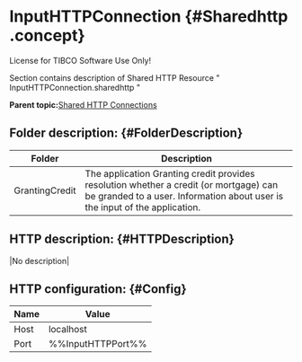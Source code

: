 # InputHTTPConnection {#Sharedhttp .concept}

License for TIBCO Software Use Only!

Section contains description of Shared HTTP Resource " InputHTTPConnection.sharedhttp "

**Parent topic:**[Shared HTTP Connections](../../../projects/GrantingCredit/common/sharedhttp.md)

## Folder description: {#FolderDescription}

|Folder|Description|
|------|-----------|
|GrantingCredit|The application Granting credit provides resolution whether a credit \(or mortgage\) can be granded to a user. Information about user is the input of the application.|

## HTTP description: {#HTTPDescription}

|No description|

## HTTP configuration: {#Config}

|Name|Value|
|----|-----|
|Host|localhost|
|Port|%%InputHTTPPort%%|

